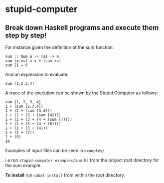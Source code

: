 # stupid-computer
## Break down Haskell programs and execute them step by step! 

For instance given the definition of the sum function:  
``` 
sum :: Num a -> [a] -> a 
sum (x:xs) = x + (sum xs)
sum [] = 0
``` 
And an expression to evaluate: 
```
sum [1,2,3,4]
``` 
A trace of the execution can be shown by the Stupid Computer as follows:
``` 
sum [1, 2, 3, 4]
1 + (sum [2,3,4])
1 + (2 + (sum [3,4]))
1 + (2 + (3 + (sum [4])))
1 + (2 + (3 + (4 + (sum []))))
1 + (2 + (3 + (4 + (0))))
1 + (2 + (3 + (4)))
1 + (2 + (7))
1 + (9)
10
```

Examples of input files can be seen in `examples/ ` 

i.e run `stupid-computer examples/sum.hs` from the project root directory for the sum example. 


**To install** run 
`cabal install` 
from within the root directory. 
